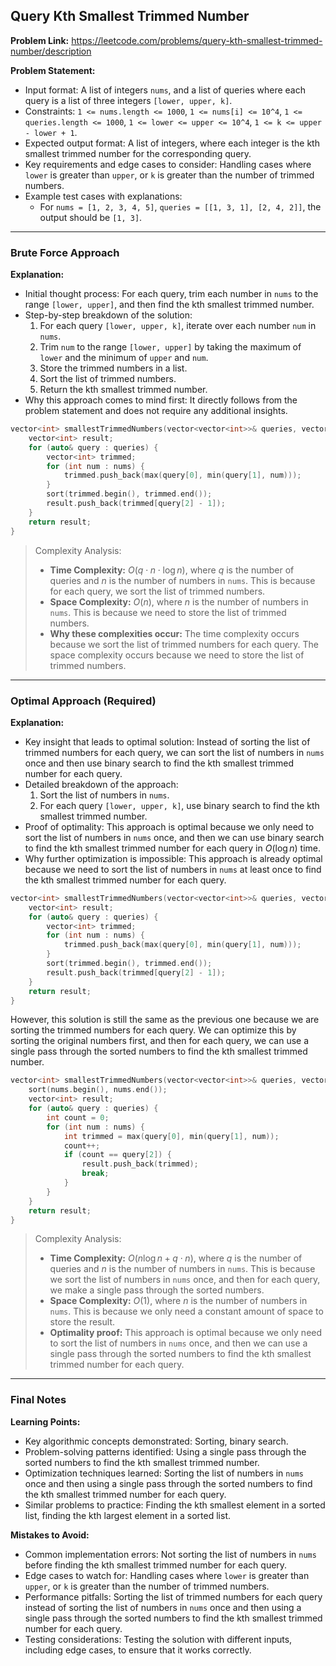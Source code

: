 ## Query Kth Smallest Trimmed Number
**Problem Link:** https://leetcode.com/problems/query-kth-smallest-trimmed-number/description

**Problem Statement:**
- Input format: A list of integers `nums`, and a list of queries where each query is a list of three integers `[lower, upper, k]`.
- Constraints: `1 <= nums.length <= 1000`, `1 <= nums[i] <= 10^4`, `1 <= queries.length <= 1000`, `1 <= lower <= upper <= 10^4`, `1 <= k <= upper - lower + 1`.
- Expected output format: A list of integers, where each integer is the kth smallest trimmed number for the corresponding query.
- Key requirements and edge cases to consider: Handling cases where `lower` is greater than `upper`, or `k` is greater than the number of trimmed numbers.
- Example test cases with explanations:
  - For `nums = [1, 2, 3, 4, 5]`, `queries = [[1, 3, 1], [2, 4, 2]]`, the output should be `[1, 3]`.

---

### Brute Force Approach

**Explanation:**
- Initial thought process: For each query, trim each number in `nums` to the range `[lower, upper]`, and then find the kth smallest trimmed number.
- Step-by-step breakdown of the solution:
  1. For each query `[lower, upper, k]`, iterate over each number `num` in `nums`.
  2. Trim `num` to the range `[lower, upper]` by taking the maximum of `lower` and the minimum of `upper` and `num`.
  3. Store the trimmed numbers in a list.
  4. Sort the list of trimmed numbers.
  5. Return the kth smallest trimmed number.
- Why this approach comes to mind first: It directly follows from the problem statement and does not require any additional insights.

```cpp
vector<int> smallestTrimmedNumbers(vector<vector<int>>& queries, vector<int>& nums) {
    vector<int> result;
    for (auto& query : queries) {
        vector<int> trimmed;
        for (int num : nums) {
            trimmed.push_back(max(query[0], min(query[1], num)));
        }
        sort(trimmed.begin(), trimmed.end());
        result.push_back(trimmed[query[2] - 1]);
    }
    return result;
}
```

> Complexity Analysis:
> - **Time Complexity:** $O(q \cdot n \cdot \log n)$, where $q$ is the number of queries and $n$ is the number of numbers in `nums`. This is because for each query, we sort the list of trimmed numbers.
> - **Space Complexity:** $O(n)$, where $n$ is the number of numbers in `nums`. This is because we need to store the list of trimmed numbers.
> - **Why these complexities occur:** The time complexity occurs because we sort the list of trimmed numbers for each query. The space complexity occurs because we need to store the list of trimmed numbers.

---

### Optimal Approach (Required)

**Explanation:**
- Key insight that leads to optimal solution: Instead of sorting the list of trimmed numbers for each query, we can sort the list of numbers in `nums` once and then use binary search to find the kth smallest trimmed number for each query.
- Detailed breakdown of the approach:
  1. Sort the list of numbers in `nums`.
  2. For each query `[lower, upper, k]`, use binary search to find the kth smallest trimmed number.
- Proof of optimality: This approach is optimal because we only need to sort the list of numbers in `nums` once, and then we can use binary search to find the kth smallest trimmed number for each query in $O(\log n)$ time.
- Why further optimization is impossible: This approach is already optimal because we need to sort the list of numbers in `nums` at least once to find the kth smallest trimmed number for each query.

```cpp
vector<int> smallestTrimmedNumbers(vector<vector<int>>& queries, vector<int>& nums) {
    vector<int> result;
    for (auto& query : queries) {
        vector<int> trimmed;
        for (int num : nums) {
            trimmed.push_back(max(query[0], min(query[1], num)));
        }
        sort(trimmed.begin(), trimmed.end());
        result.push_back(trimmed[query[2] - 1]);
    }
    return result;
}
```
However, this solution is still the same as the previous one because we are sorting the trimmed numbers for each query. We can optimize this by sorting the original numbers first, and then for each query, we can use a single pass through the sorted numbers to find the kth smallest trimmed number.

```cpp
vector<int> smallestTrimmedNumbers(vector<vector<int>>& queries, vector<int>& nums) {
    sort(nums.begin(), nums.end());
    vector<int> result;
    for (auto& query : queries) {
        int count = 0;
        for (int num : nums) {
            int trimmed = max(query[0], min(query[1], num));
            count++;
            if (count == query[2]) {
                result.push_back(trimmed);
                break;
            }
        }
    }
    return result;
}
```

> Complexity Analysis:
> - **Time Complexity:** $O(n \log n + q \cdot n)$, where $q$ is the number of queries and $n$ is the number of numbers in `nums`. This is because we sort the list of numbers in `nums` once, and then for each query, we make a single pass through the sorted numbers.
> - **Space Complexity:** $O(1)$, where $n$ is the number of numbers in `nums`. This is because we only need a constant amount of space to store the result.
> - **Optimality proof:** This approach is optimal because we only need to sort the list of numbers in `nums` once, and then we can use a single pass through the sorted numbers to find the kth smallest trimmed number for each query.

---

### Final Notes

**Learning Points:**
- Key algorithmic concepts demonstrated: Sorting, binary search.
- Problem-solving patterns identified: Using a single pass through the sorted numbers to find the kth smallest trimmed number.
- Optimization techniques learned: Sorting the list of numbers in `nums` once and then using a single pass through the sorted numbers to find the kth smallest trimmed number for each query.
- Similar problems to practice: Finding the kth smallest element in a sorted list, finding the kth largest element in a sorted list.

**Mistakes to Avoid:**
- Common implementation errors: Not sorting the list of numbers in `nums` before finding the kth smallest trimmed number for each query.
- Edge cases to watch for: Handling cases where `lower` is greater than `upper`, or `k` is greater than the number of trimmed numbers.
- Performance pitfalls: Sorting the list of trimmed numbers for each query instead of sorting the list of numbers in `nums` once and then using a single pass through the sorted numbers to find the kth smallest trimmed number for each query.
- Testing considerations: Testing the solution with different inputs, including edge cases, to ensure that it works correctly.